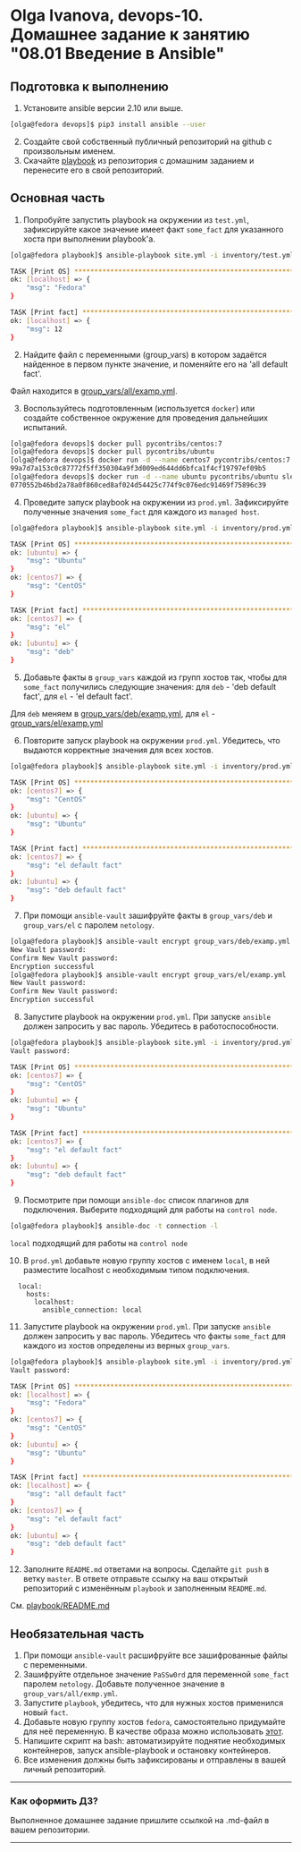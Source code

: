 # Olga Ivanova, devops-10. Домашнее задание к занятию "08.01 Введение в Ansible"

## Подготовка к выполнению
1. Установите ansible версии 2.10 или выше.
```bash
[olga@fedora devops]$ pip3 install ansible --user
```
2. Создайте свой собственный публичный репозиторий на github с произвольным именем.
3. Скачайте [playbook](./playbook/) из репозитория с домашним заданием и перенесите его в свой репозиторий.

## Основная часть
1. Попробуйте запустить playbook на окружении из `test.yml`, зафиксируйте какое значение имеет факт `some_fact` для указанного хоста при выполнении playbook'a.
```bash
[olga@fedora playbook]$ ansible-playbook site.yml -i inventory/test.yml

TASK [Print OS] ****************************************************************
ok: [localhost] => {
    "msg": "Fedora"
}

TASK [Print fact] **************************************************************
ok: [localhost] => {
    "msg": 12
}
```
2. Найдите файл с переменными (group_vars) в котором задаётся найденное в первом пункте значение, и поменяйте его на 'all default fact'.

Файл находится в [group_vars/all/examp.yml](group_vars/all/examp.yml). 

3. Воспользуйтесь подготовленным (используется `docker`) или создайте собственное окружение для проведения дальнейших испытаний.

```bash
[olga@fedora devops]$ docker pull pycontribs/centos:7
[olga@fedora devops]$ docker pull pycontribs/ubuntu
[olga@fedora devops]$ docker run -d --name centos7 pycontribs/centos:7 sleep 1000000000 
99a7d7a153c0c87772f5ff350304a9f3d009ed644dd6bfca1f4cf19797ef09b5
[olga@fedora devops]$ docker run -d --name ubuntu pycontribs/ubuntu sleep 1000000000 
0770552b46bd2a78a0f860ced8af024d54425c774f9c076edc91469f75896c39
```

4. Проведите запуск playbook на окружении из `prod.yml`. Зафиксируйте полученные значения `some_fact` для каждого из `managed host`.

```bash
[olga@fedora playbook]$ ansible-playbook site.yml -i inventory/prod.yml

TASK [Print OS] ****************************************************************
ok: [ubuntu] => {
    "msg": "Ubuntu"
}
ok: [centos7] => {
    "msg": "CentOS"
}

TASK [Print fact] **************************************************************
ok: [centos7] => {
    "msg": "el"
}
ok: [ubuntu] => {
    "msg": "deb"
}
```

5. Добавьте факты в `group_vars` каждой из групп хостов так, чтобы для `some_fact` получились следующие значения: для `deb` - 'deb default fact', для `el` - 'el default fact'.

Для `deb` меняем в [group_vars/deb/examp.yml](group_vars/deb/examp.yml), для `el` - [group_vars/el/examp.yml](group_vars/el/examp.yml)

6. Повторите запуск playbook на окружении `prod.yml`. Убедитесь, что выдаются корректные значения для всех хостов.

```bash
[olga@fedora playbook]$ ansible-playbook site.yml -i inventory/prod.yml

TASK [Print OS] ****************************************************************
ok: [centos7] => {
    "msg": "CentOS"
}
ok: [ubuntu] => {
    "msg": "Ubuntu"
}

TASK [Print fact] **************************************************************
ok: [centos7] => {
    "msg": "el default fact"
}
ok: [ubuntu] => {
    "msg": "deb default fact"
}
```

7. При помощи `ansible-vault` зашифруйте факты в `group_vars/deb` и `group_vars/el` с паролем `netology`.

```bash
[olga@fedora playbook]$ ansible-vault encrypt group_vars/deb/examp.yml
New Vault password: 
Confirm New Vault password: 
Encryption successful
[olga@fedora playbook]$ ansible-vault encrypt group_vars/el/examp.yml
New Vault password: 
Confirm New Vault password: 
Encryption successful
```

8. Запустите playbook на окружении `prod.yml`. При запуске `ansible` должен запросить у вас пароль. Убедитесь в работоспособности.

```bash
[olga@fedora playbook]$ ansible-playbook site.yml -i inventory/prod.yml --ask-vault-pass
Vault password:

TASK [Print OS] ****************************************************************
ok: [centos7] => {
    "msg": "CentOS"
}
ok: [ubuntu] => {
    "msg": "Ubuntu"
}

TASK [Print fact] **************************************************************
ok: [centos7] => {
    "msg": "el default fact"
}
ok: [ubuntu] => {
    "msg": "deb default fact"
}
```

9. Посмотрите при помощи `ansible-doc` список плагинов для подключения. Выберите подходящий для работы на `control node`.

```bash
[olga@fedora playbook]$ ansible-doc -t connection -l
```

`local` подходящий для работы на `control node`

10. В `prod.yml` добавьте новую группу хостов с именем  `local`, в ней разместите localhost с необходимым типом подключения.

```
  local:
    hosts:
      localhost:
        ansible_connection: local
```

11. Запустите playbook на окружении `prod.yml`. При запуске `ansible` должен запросить у вас пароль. Убедитесь что факты `some_fact` для каждого из хостов определены из верных `group_vars`.

```bash
[olga@fedora playbook]$ ansible-playbook site.yml -i inventory/prod.yml --ask-vault-pass
Vault password:

TASK [Print OS] ****************************************************************
ok: [localhost] => {
    "msg": "Fedora"
}
ok: [centos7] => {
    "msg": "CentOS"
}
ok: [ubuntu] => {
    "msg": "Ubuntu"
}

TASK [Print fact] **************************************************************
ok: [localhost] => {
    "msg": "all default fact"
}
ok: [centos7] => {
    "msg": "el default fact"
}
ok: [ubuntu] => {
    "msg": "deb default fact"
}
```

12. Заполните `README.md` ответами на вопросы. Сделайте `git push` в ветку `master`. В ответе отправьте ссылку на ваш открытый репозиторий с изменённым `playbook` и заполненным `README.md`.

См. [playbook/README.md](playbook/README.md)

## Необязательная часть

1. При помощи `ansible-vault` расшифруйте все зашифрованные файлы с переменными.
2. Зашифруйте отдельное значение `PaSSw0rd` для переменной `some_fact` паролем `netology`. Добавьте полученное значение в `group_vars/all/exmp.yml`.
3. Запустите `playbook`, убедитесь, что для нужных хостов применился новый `fact`.
4. Добавьте новую группу хостов `fedora`, самостоятельно придумайте для неё переменную. В качестве образа можно использовать [этот](https://hub.docker.com/r/pycontribs/fedora).
5. Напишите скрипт на bash: автоматизируйте поднятие необходимых контейнеров, запуск ansible-playbook и остановку контейнеров.
6. Все изменения должны быть зафиксированы и отправлены в вашей личный репозиторий.

---

### Как оформить ДЗ?

Выполненное домашнее задание пришлите ссылкой на .md-файл в вашем репозитории.

---
